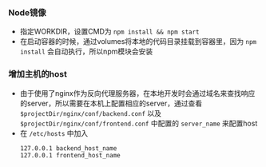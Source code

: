 ### Node镜像
* 指定WORKDIR，设置CMD为 `npm install && npm start`
* 在启动容器的时候，通过volumes将本地的代码目录挂载到容器里，因为 `npm install` 会自动执行，所以npm模块会安装

### 增加主机的host

 * 由于使用了nginx作为反向代理服务器，在本地开发时会通过域名来查找响应的server，所以需要在本机上配置相应的server，通过查看 `$projectDir/nginx/conf/backend.conf` 以及 `$projectDir/nginx/conf/frontend.conf` 中配置的 `server_name` 来配置host
 * 在 `/etc/hosts` 中加入
    ```
    127.0.0.1 backend_host_name
    127.0.0.1 frontend_host_name

    ```